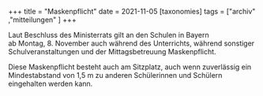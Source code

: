 +++
title = "Maskenpflicht"
date = 2021-11-05
[taxonomies]
tags = ["archiv" ,"mitteilungen" ]
+++

Laut Beschluss des Ministerrats gilt an den Schulen in Bayern  
ab Montag, 8. November auch während des Unterrichts, während sonstiger Schulveranstaltungen und der Mittagsbetreuung Maskenpflicht.

Diese Maskenpflicht besteht auch am Sitzplatz, auch wenn zuverlässig ein Mindestabstand von 1,5 m zu anderen Schülerinnen und Schülern eingehalten werden kann.
